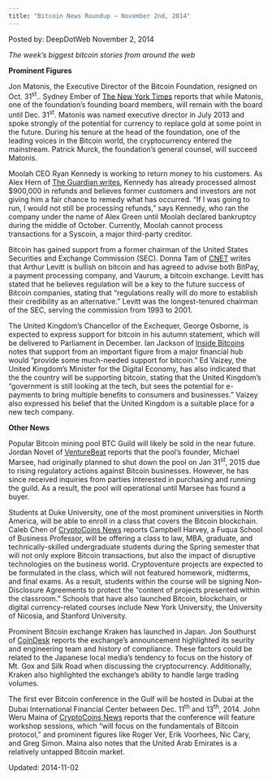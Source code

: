 ```yaml
---
title: "Bitcoin News Roundup – November 2nd, 2014"
---
```


Posted by: DeepDotWeb
<span>November 2, 2014</span>

<p><em>The week&#8217;s biggest bitcoin stories from around the web</em></p>
<p><strong>Prominent Figures</strong></p>
<p>Jon Matonis, the Executive Director of the Bitcoin Foundation, resigned on Oct. 31<sup>st</sup>.. Sydney Ember of <a href="http://dealbook.nytimes.com/2014/10/30/bitcoin-foundations-executive-director-jon-matonis-resigns/">The New York Times</a> reports that while Matonis, one of the foundation&#8217;s founding board members, will remain with the board until Dec. 31<sup>st</sup>. Matonis was named executive director in July 2013 and spoke strongly of the potential for currency to replace gold at some point in the future. During his tenure at the head of the foundation, one of the leading voices in the Bitcoin world, the cryptocurrency entered the mainstream. Patrick Murck, the foundation&#8217;s general counsel, will succeed Matonis.</p>
<p>Moolah CEO Ryan Kennedy is working to return money to his customers. As Alex Hern of <a href="http://www.theguardian.com/technology/2014/oct/30/missing-bitcoin-cash-not-missing-moolah-ceo">The Guardian writes</a>, Kennedy has already processed almost $900,000 in refunds and believes former customers and investors are not giving him a fair chance to remedy what has occurred. “If I was going to run, I would not still be processing refunds,” says Kennedy, who ran the company under the name of Alex Green until Moolah declared bankruptcy during the middle of October. Currently, Moolah cannot process transactions for a Syscoin, a major third-party creditor.</p>
<p>Bitcoin has gained support from a former chairman of the United States Securities and Exchange Commission (SEC). Donna Tam of <a href="http://www.cnet.com/news/former-sec-chairman-bullish-on-bitcoin-lends-advice-to-companies/">CNET</a> writes that Arthur Levitt is bullish on bitcoin and has agreed to advise both BitPay, a payment processing company, and Vaurum, a bitcoin exchange. Levitt has stated that he believes regulation will be a key to the future success of Bitcoin companies, stating that “regulations really will do more to establish their credibility as an alternative.” Levitt was the longest-tenured chairman of the SEC, serving the commission from 1993 to 2001.</p>
<p>The United Kingdom&#8217;s Chancellor of the Exchequer, George Osborne, is expected to express support for bitcoin in his autumn statement, which will be delivered to Parliament in December. Ian Jackson of <a href="http://insidebitcoins.com/news/uk-minister-expects-bitcoin-to-benefit-consumers-and-the-wider-economy/25910">Inside Bitcoins</a> notes that support from an important figure from a major financial hub would “provide some much-needed support for bitcoin.” Ed Vaizey, the United Kingdom&#8217;s Minister for the Digital Economy, has also indicated that the the country will be supporting bitcoin, stating that the United Kingdom&#8217;s “government is still looking at the tech, but sees the potential for e-payments to bring multiple benefits to consumers and businesses.” Vaizey also expressed his belief that the United Kingdom is a suitable place for a new tech company.</p>
<p><strong>Other News</strong></p>
<p>Popular Bitcoin mining pool BTC Guild will likely be sold in the near future. Jordan Novet of <a href="http://venturebeat.com/2014/10/31/major-bitcoin-mining-pool-btc-guild-likely-being-sold-after-shutdown-warning/">VentureBeat</a> reports that the pool&#8217;s founder, Michael Marsee, had originally planned to shut down the pool on Jan 31<sup>st</sup>, 2015 due to rising regulatory actions against Bitcoin businesses. However, he has since received inquiries from parties interested in purchasing and running the guild. As a result, the pool will operational until Marsee has found a buyer.</p>
<p>Students at Duke University, one of the most prominent universities in North America, will be able to enroll in a class that covers the Bitcoin blockchain. Caleb Chen of <a href="https://www.cryptocoinsnews.com/duke-university-professor-offers-bitcoin-blockchain-themed-class-innovation-cryptoventures/">CryptoCoins News</a> reports Campbell Harvey, a Fuqua School of Business Professor, will be offering a class to law, MBA, graduate, and technically-skilled undergraduate students during the Spring semester that will not only explore Bitcoin transactions, but also the impact of disruptive technologies on the business world. Cryptoventure projects are expected to be formulated in the class, which will not featured homework, midterms, and final exams. As a result, students within the course will be signing Non-Disclosure Agreements to protect the “content of projects presented within the classroom.” Schools that have also launched Bitcoin, blockchain, or digital currency-related courses include New York University, the University of Nicosia, and Stanford University.</p>
<p>Prominent Bitcoin exchange Kraken has launched in Japan. Jon Southurst of <a href="http://www.coindesk.com/bitcoin-exchange-kraken-launches-japan/">CoinDesk</a> reports the exchange&#8217;s announcement highlighted its seurity and engineering team and history of compliance. These factors could be related to the Japanese local media&#8217;s tendency to focus on the history of Mt. Gox and Silk Road when discussing the cryptocurrency. Additionally, Kraken also highlighted the exchange&#8217;s ability to handle large trading volumes.</p>
<p>The first ever Bitcoin conference in the Gulf will be hosted in Dubai at the Dubai International Financial Center between Dec. 11<sup>th</sup> and 13<sup>th</sup>, 2014. John Weru Maina of <a href="https://www.cryptocoinsnews.com/dubai-set-host-bitcoin-conference/">CryptoCoins News</a> reports that the conference will feature workshop sessions, which “will focus on the fundamentals of Bitcoin protocol,” and prominent figures like Roger Ver, Erik Voorhees, Nic Cary, and Greg Simon. Maina also notes that the United Arab Emirates is a relatively untapped Bitcoin market.</p>

Updated: 2014-11-02
    
